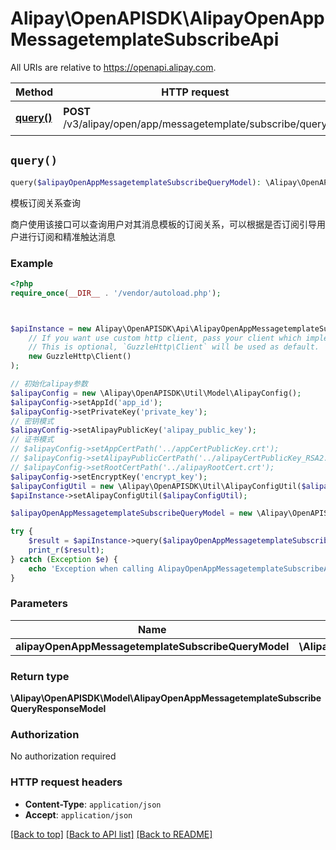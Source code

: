 # Alipay\OpenAPISDK\AlipayOpenAppMessagetemplateSubscribeApi

All URIs are relative to https://openapi.alipay.com.

Method | HTTP request | Description
------------- | ------------- | -------------
[**query()**](AlipayOpenAppMessagetemplateSubscribeApi.md#query) | **POST** /v3/alipay/open/app/messagetemplate/subscribe/query | 模板订阅关系查询


## `query()`

```php
query($alipayOpenAppMessagetemplateSubscribeQueryModel): \Alipay\OpenAPISDK\Model\AlipayOpenAppMessagetemplateSubscribeQueryResponseModel
```

模板订阅关系查询

商户使用该接口可以查询用户对其消息模板的订阅关系，可以根据是否订阅引导用户进行订阅和精准触达消息

### Example

```php
<?php
require_once(__DIR__ . '/vendor/autoload.php');



$apiInstance = new Alipay\OpenAPISDK\Api\AlipayOpenAppMessagetemplateSubscribeApi(
    // If you want use custom http client, pass your client which implements `GuzzleHttp\ClientInterface`.
    // This is optional, `GuzzleHttp\Client` will be used as default.
    new GuzzleHttp\Client()
);

// 初始化alipay参数
$alipayConfig = new \Alipay\OpenAPISDK\Util\Model\AlipayConfig();
$alipayConfig->setAppId('app_id');
$alipayConfig->setPrivateKey('private_key');
// 密钥模式
$alipayConfig->setAlipayPublicKey('alipay_public_key');
// 证书模式
// $alipayConfig->setAppCertPath('../appCertPublicKey.crt');
// $alipayConfig->setAlipayPublicCertPath('../alipayCertPublicKey_RSA2.crt');
// $alipayConfig->setRootCertPath('../alipayRootCert.crt');
$alipayConfig->setEncryptKey('encrypt_key');
$alipayConfigUtil = new \Alipay\OpenAPISDK\Util\AlipayConfigUtil($alipayConfig);
$apiInstance->setAlipayConfigUtil($alipayConfigUtil);

$alipayOpenAppMessagetemplateSubscribeQueryModel = new \Alipay\OpenAPISDK\Model\AlipayOpenAppMessagetemplateSubscribeQueryModel(); // \Alipay\OpenAPISDK\Model\AlipayOpenAppMessagetemplateSubscribeQueryModel

try {
    $result = $apiInstance->query($alipayOpenAppMessagetemplateSubscribeQueryModel);
    print_r($result);
} catch (Exception $e) {
    echo 'Exception when calling AlipayOpenAppMessagetemplateSubscribeApi->query: ', $e->getMessage(), PHP_EOL;
}
```

### Parameters

Name | Type | Description  | Notes
------------- | ------------- | ------------- | -------------
 **alipayOpenAppMessagetemplateSubscribeQueryModel** | **\Alipay\OpenAPISDK\Model\AlipayOpenAppMessagetemplateSubscribeQueryModel**|  | [optional]

### Return type

**\Alipay\OpenAPISDK\Model\AlipayOpenAppMessagetemplateSubscribeQueryResponseModel**

### Authorization

No authorization required

### HTTP request headers

- **Content-Type**: `application/json`
- **Accept**: `application/json`

[[Back to top]](#) [[Back to API list]](../../README.md#api-endpoints)
[[Back to README]](../../README.md)
